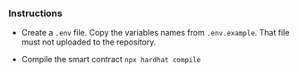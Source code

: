 ### Instructions

- Create a `.env` file. Copy the variables names from `.env.example`. That file must not uploaded to the repository.

- Compile the smart contract
`npx hardhat compile`

